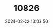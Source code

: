 ---
title: "10826"
category: "Indri indri"
draft: false
date: 2024-02-22 13:03:50
languages:
  Malagasy: ["Amboanala", "Babakoto", "Endrina", "Indry"]
  French: ["Indri À Queue Courte"]
  Spanish; Castilian: ["Indri Colicorto"]
  English: ["Indri"]
---